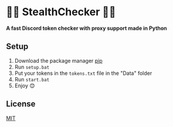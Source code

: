 # :male_detective: StealthChecker :male_detective:

**A fast Discord token checker with proxy support made in Python**

## Setup

1. Download the package manager [pip](https://pip.pypa.io/en/stable/)
2. Run `setup.bat`
3. Put your tokens in the `tokens.txt` file in the "Data" folder
4. Run `start.bat`
5. Enjoy :blush:

## License

[MIT](https://choosealicense.com/licenses/mit/)
